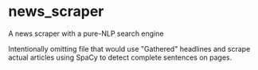 # news_scraper
A news scraper with a pure-NLP search engine

Intentionally omitting file that would use "Gathered" headlines and scrape actual articles using SpaCy to detect complete sentences on pages.

